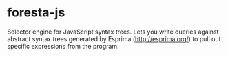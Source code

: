foresta-js
==========

Selector engine for JavaScript syntax trees. Lets you write queries against abstract syntax trees generated 
by Esprima (http://esprima.org/) to pull out specific expressions from the program.
